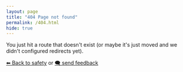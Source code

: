 ```yaml
---
layout: page
title: "404 Page not found"
permalink: /404.html
hide: true
---
```


You just hit a route that doesn't exist (or maybe it's just moved and we didn't configured redirects yet).

[⬅ Back to safety](/index.html) or [🗨 send feedback](https://go.recaptime.eu.org/site-feedback?ref=4404-page&site=recaptime.eu.org)
